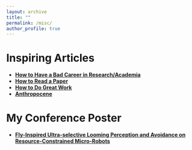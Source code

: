 ```yaml
---
layout: archive
title: ""
permalink: /misc/
author_profile: true
---
```


# Inspiring Articles 
- **[How to Have a Bad Career in Research/Academia](https://people.eecs.berkeley.edu/~pattrsn/talks/BadCareer.pdf)**
- **[How to Read a Paper](https://web.stanford.edu/class/ee384m/Handouts/HowtoReadPaper.pdf)**
- **[How to Do Great Work](https://www.paulgraham.com/greatwork.html)**
- **[Anthropocene](https://education.nationalgeographic.org/resource/anthropocene/)**


# My Conference Poster 
- **[Fly-Inspired Ultra-selective Looming Perception and Avoidance on Resource-Constrained Micro-Robots](../assets/TAROS_2025_Poster_100.pdf)**
